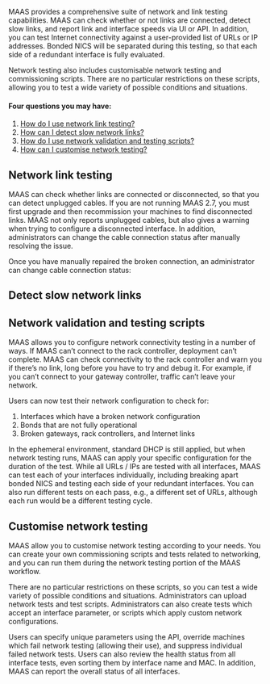 <!-- deb-2-7-cli
||2.7|2.8|2.9|
|-----:|:-----:|:-----:|:-----:|
|Snap|[CLI](/t/network-testing/2934) ~ [UI](/t/network-testing/2935)|[CLI](/t/network-testing/2936) ~ [UI](/t/network-testing/2937)|[CLI](/t/network-testing/2938) ~ [UI](/t/network-testing/2939)|
|Packages|CLI ~ [UI](/t/network-testing/2941)|[CLI](/t/network-testing/2942) ~ [UI](/t/network-testing/2943)|[CLI](/t/network-testing/2944) ~ [UI](/t/network-testing/2945)|
 deb-2-7-cli -->

<!-- deb-2-7-ui
||2.7|2.8|2.9|
|-----:|:-----:|:-----:|:-----:|
|Snap|[CLI](/t/network-testing/2934) ~ [UI](/t/network-testing/2935)|[CLI](/t/network-testing/2936) ~ [UI](/t/network-testing/2937)|[CLI](/t/network-testing/2938) ~ [UI](/t/network-testing/2939)|
|Packages|[CLI](/t/network-testing/2940) ~ UI|[CLI](/t/network-testing/2942) ~ [UI](/t/network-testing/2943)|[CLI](/t/network-testing/2944) ~ [UI](/t/network-testing/2945)|
 deb-2-7-ui -->

<!-- deb-2-8-cli
||2.7|2.8|2.9|
|-----:|:-----:|:-----:|:-----:|
|Snap|[CLI](/t/network-testing/2934) ~ [UI](/t/network-testing/2935)|[CLI](/t/network-testing/2936) ~ [UI](/t/network-testing/2937)|[CLI](/t/network-testing/2938) ~ [UI](/t/network-testing/2939)|
|Packages|[CLI](/t/network-testing/2940) ~ [UI](/t/network-testing/2941)|CLI ~ [UI](/t/network-testing/2943)|[CLI](/t/network-testing/2944) ~ [UI](/t/network-testing/2945)|
 deb-2-8-cli -->

<!-- deb-2-8-ui
||2.7|2.8|2.9|
|-----:|:-----:|:-----:|:-----:|
|Snap|[CLI](/t/network-testing/2934) ~ [UI](/t/network-testing/2935)|[CLI](/t/network-testing/2936) ~ [UI](/t/network-testing/2937)|[CLI](/t/network-testing/2938) ~ [UI](/t/network-testing/2939)|
|Packages|[CLI](/t/network-testing/2940) ~ [UI](/t/network-testing/2941)|[CLI](/t/network-testing/2942) ~ UI|[CLI](/t/network-testing/2944) ~ [UI](/t/network-testing/2945)|
 deb-2-8-ui -->

<!-- deb-2-9-cli
||2.7|2.8|2.9|
|-----:|:-----:|:-----:|:-----:|
|Snap|[CLI](/t/network-testing/2934) ~ [UI](/t/network-testing/2935)|[CLI](/t/network-testing/2936) ~ [UI](/t/network-testing/2937)|[CLI](/t/network-testing/2938) ~ [UI](/t/network-testing/2939)|
|Packages|[CLI](/t/network-testing/2940) ~ [UI](/t/network-testing/2941)|[CLI](/t/network-testing/2942) ~ [UI](/t/network-testing/2943)|CLI ~ [UI](/t/network-testing/2945)|
 deb-2-9-cli -->

<!-- deb-2-9-ui
||2.7|2.8|2.9|
|-----:|:-----:|:-----:|:-----:|
|Snap|[CLI](/t/network-testing/2934) ~ [UI](/t/network-testing/2935)|[CLI](/t/network-testing/2936) ~ [UI](/t/network-testing/2937)|[CLI](/t/network-testing/2938) ~ [UI](/t/network-testing/2939)|
|Packages|[CLI](/t/network-testing/2940) ~ [UI](/t/network-testing/2941)|[CLI](/t/network-testing/2942) ~ [UI](/t/network-testing/2943)|[CLI](/t/network-testing/2944) ~ UI|
 deb-2-9-ui -->

<!-- snap-2-7-cli
||2.7|2.8|2.9|
|-----:|:-----:|:-----:|:-----:|
|Snap|CLI ~ [UI](/t/network-testing/2935)|[CLI](/t/network-testing/2936) ~ [UI](/t/network-testing/2937)|[CLI](/t/network-testing/2938) ~ [UI](/t/network-testing/2939)|
|Packages|[CLI](/t/network-testing/2940) ~ [UI](/t/network-testing/2941)|[CLI](/t/network-testing/2942) ~ [UI](/t/network-testing/2943)|[CLI](/t/network-testing/2944) ~ [UI](/t/network-testing/2945)|
 snap-2-7-cli -->

<!-- snap-2-7-ui
||2.7|2.8|2.9|
|-----:|:-----:|:-----:|:-----:|
|Snap|[CLI](/t/network-testing/2934) ~ UI|[CLI](/t/network-testing/2936) ~ [UI](/t/network-testing/2937)|[CLI](/t/network-testing/2938) ~ [UI](/t/network-testing/2939)|
|Packages|[CLI](/t/network-testing/2940) ~ [UI](/t/network-testing/2941)|[CLI](/t/network-testing/2942) ~ [UI](/t/network-testing/2943)|[CLI](/t/network-testing/2944) ~ [UI](/t/network-testing/2945)|
 snap-2-7-ui -->

<!-- snap-2-8-cli
||2.7|2.8|2.9|
|-----:|:-----:|:-----:|:-----:|
|Snap|[CLI](/t/network-testing/2934) ~ [UI](/t/network-testing/2935)|CLI ~ [UI](/t/network-testing/2937)|[CLI](/t/network-testing/2938) ~ [UI](/t/network-testing/2939)|
|Packages|[CLI](/t/network-testing/2940) ~ [UI](/t/network-testing/2941)|[CLI](/t/network-testing/2942) ~ [UI](/t/network-testing/2943)|[CLI](/t/network-testing/2944) ~ [UI](/t/network-testing/2945)|
 snap-2-8-cli -->

<!-- snap-2-8-ui
||2.7|2.8|2.9|
|-----:|:-----:|:-----:|:-----:|
|Snap|[CLI](/t/network-testing/2934) ~ [UI](/t/network-testing/2935)|[CLI](/t/network-testing/2936) ~ UI|[CLI](/t/network-testing/2938) ~ [UI](/t/network-testing/2939)|
|Packages|[CLI](/t/network-testing/2940) ~ [UI](/t/network-testing/2941)|[CLI](/t/network-testing/2942) ~ [UI](/t/network-testing/2943)|[CLI](/t/network-testing/2944) ~ [UI](/t/network-testing/2945)|
 snap-2-8-ui -->

<!-- snap-2-9-cli
||2.7|2.8|2.9|
|-----:|:-----:|:-----:|:-----:|
|Snap|[CLI](/t/network-testing/2934) ~ [UI](/t/network-testing/2935)|[CLI](/t/network-testing/2936) ~ [UI](/t/network-testing/2937)|CLI ~ [UI](/t/network-testing/2939)|
|Packages|[CLI](/t/network-testing/2940) ~ [UI](/t/network-testing/2941)|[CLI](/t/network-testing/2942) ~ [UI](/t/network-testing/2943)|[CLI](/t/network-testing/2944) ~ [UI](/t/network-testing/2945)|
 snap-2-9-cli -->

<!-- snap-2-9-ui
||2.7|2.8|2.9|
|-----:|:-----:|:-----:|:-----:|
|Snap|[CLI](/t/network-testing/2934) ~ [UI](/t/network-testing/2935)|[CLI](/t/network-testing/2936) ~ [UI](/t/network-testing/2937)|[CLI](/t/network-testing/2938) ~ UI|
|Packages|[CLI](/t/network-testing/2940) ~ [UI](/t/network-testing/2941)|[CLI](/t/network-testing/2942) ~ [UI](/t/network-testing/2943)|[CLI](/t/network-testing/2944) ~ [UI](/t/network-testing/2945)|
 snap-2-9-ui -->

MAAS provides a comprehensive suite of network and link testing capabilities.  MAAS can check whether or not links are connected, detect slow links, and report link and interface speeds via UI or API.  In addition, you can test Internet connectivity against a user-provided list of URLs or IP addresses.  Bonded NICS will be separated during this testing, so that each side of a redundant interface is fully evaluated.

Network testing also includes customisable network testing and commissioning scripts. There are no particular restrictions on these scripts, allowing you to test a wide variety of possible conditions and situations.

#### Four questions you may have:

1. [How do I use network link testing?](#heading--network-link-testing)
2. [How can I detect slow network links?](#heading--slow-link-detection)
3. [How do I use network validation and testing scripts?](#heading--network-validation-scripts-and-testing)
4. [How can I customise network testing?](#heading--customisable-network-testing)

<h2 id="heading--network-link-testing">Network link testing</h2>

MAAS can check whether links are connected or disconnected, so that you can detect unplugged cables.  If you are not running MAAS 2.7, you must first upgrade and then recommission your machines to find disconnected links.  MAAS not only reports unplugged cables, but also gives a warning when trying to configure a disconnected interface.  In addition, administrators can change the cable connection status after manually resolving the issue.

<!-- snap-2-7-cli snap-2-8-cli snap-2-9-cli deb-2-7-cli deb-2-8-cli deb-2-9-cli
To check network testing results, enter the following command:

```
maas $PROFILE interfaces read $SYSTEM_ID \
| jq -r '(["LINK_NAME","LINK_CONNECTED?","LINK_SPEED", "I/F_SPEED"]
| (., map(length*"-"))), (.[] | [.name, .link_connected, .link_speed, .interface_speed])
| @tsv' | column -t
```

which produces an output similar to this:

```
LINK_NAME  LINK_CONNECTED?  LINK_SPEED  I/F_SPEED
---------  ---------------  ----------  ---------
ens3       false            -           1 Gpbs
```

From this screen, you can see that the `ens3` link is not connected (hence an unreported link speed). 
snap-2-7-cli snap-2-8-cli snap-2-9-cli deb-2-7-cli deb-2-8-cli deb-2-9-cli -->

<!-- snap-2-7-ui snap-2-8-ui snap-2-9-ui deb-2-7-ui deb-2-8-ui deb-2-9-ui
When MAAS detects a broken network link, users will see a screen similar to this one: 

<a href="https://discourse.maas.io/uploads/default/original/1X/687feb2ddea8b317f0deba239bcb1779fd5f33d3.jpeg" target = "_blank"><img src="https://discourse.maas.io/uploads/default/original/1X/687feb2ddea8b317f0deba239bcb1779fd5f33d3.jpeg"></a> 

If you're already using a version of MAAS less than 2.7, you will want to upgrade and recommission your existing machines to check link status.  Note that you will also receive a warning from MAAS when trying to configure a disconnected interface.
snap-2-7-ui snap-2-8-ui snap-2-9-ui deb-2-7-ui deb-2-8-ui deb-2-9-ui -->

Once you have manually repaired the broken connection, an administrator can change cable connection status:

<!-- snap-2-7-cli snap-2-8-cli snap-2-9-cli deb-2-7-cli deb-2-8-cli deb-2-9-cli
```
maas $PROFILE interface update $SYSTEM_ID $INTERFACE_ID link_connected=true
```
snap-2-7-cli snap-2-8-cli snap-2-9-cli deb-2-7-cli deb-2-8-cli deb-2-9-cli -->

<!-- snap-2-7-ui snap-2-8-ui snap-2-9-ui deb-2-7-ui deb-2-8-ui deb-2-9-ui
<a href="https://discourse.maas.io/uploads/default/original/1X/b8b24a2e5fbc40b6469a24733a518b510cf0d955.jpeg" target = "_blank"><img src="https://discourse.maas.io/uploads/default/original/1X/b8b24a2e5fbc40b6469a24733a518b510cf0d955.jpeg"></a> 
snap-2-7-ui snap-2-8-ui snap-2-9-ui deb-2-7-ui deb-2-8-ui deb-2-9-ui -->

<h2 id="heading--slow-link-detection">Detect slow network links</h2>

<!-- snap-2-7-cli snap-2-8-cli snap-2-9-cli deb-2-7-cli deb-2-8-cli deb-2-9-cli
As servers and hardware get faster, the chances increase that you might encounter a speed mismatch when connecting your NIC to a network device.  MAAS can warn you if your interface is connected to a link slower than what the interface supports, when you run the above command:

```
maas $PROFILE interfaces read $SYSTEM_ID \
| jq -r '(["LINK_NAME","LINK_CONNECTED?","LINK_SPEED", "I/F_SPEED"]
| (., map(length*"-"))), (.[] | [.name, .link_connected, .link_speed, .interface_speed])
| @tsv' | column -t
```

From the resulting output, you can detect when your link/interface speeds are slower than expected. Depending on your physical hardware, the problem may not be repairable, but once you identify a slow link, you can replace a slow switch without recommissioning.  

snap-2-7-cli snap-2-8-cli snap-2-9-cli deb-2-7-cli deb-2-8-cli deb-2-9-cli -->

<!-- snap-2-7-ui snap-2-8-ui snap-2-9-ui deb-2-7-ui deb-2-8-ui deb-2-9-ui
As servers and hardware get faster, the chances increase that you might encounter a speed mismatch when connecting your NIC to a network device.  MAAS can warn you if your interface is connected to a link slower than what the interface supports, by automatically detecting link and interface speed and reporting them via the UI:

<a href="https://discourse.maas.io/uploads/default/original/1X/e73a81df222f44c0b364eefcd0880e2a84c7303b.jpeg" target = "_blank"><img src="https://discourse.maas.io/uploads/default/original/1X/e73a81df222f44c0b364eefcd0880e2a84c7303b.jpeg"></a>  

Depending on your physical hardware, the problem may not be repairable, but once you identify a slow link, you can replace a slow switch without recommissioning.  
snap-2-7-ui snap-2-8-ui snap-2-9-ui deb-2-7-ui deb-2-8-ui deb-2-9-ui -->

<!-- snap-2-7-cli snap-2-8-cli snap-2-9-cli deb-2-7-cli deb-2-8-cli deb-2-9-cli

Administrators can change or update the link and interface speeds after manual changes
to the connection:

```
maas $PROFILE interface update $SYSTEM_ID $INTERFACE_ID link_speed=$NEW_LINK_SPEED \
interface_speed=$NEW_INTERFACE_SPEED
```

snap-2-7-cli snap-2-8-cli snap-2-9-cli deb-2-7-cli deb-2-8-cli deb-2-9-cli -->

<h2 id="heading--network-validation-scripts-and-testing">Network validation and testing scripts</h2>

MAAS allows you to configure network connectivity testing in a number of ways. If MAAS can’t connect to the rack controller, deployment can’t complete.  MAAS can check connectivity to the rack controller and warn you if there’s no link, long before you have to try and debug it. For example, if you can’t connect to your gateway controller, traffic can’t leave your network. 

<!-- snap-2-7-ui snap-2-8-ui snap-2-9-ui deb-2-7-ui deb-2-8-ui deb-2-9-ui
MAAS can check this link and recognise that there’s no connectivity, which alleviates hard-to-detect network issues:

<a href="https://discourse.maas.io/uploads/default/original/1X/c4f81cb3ef1a90f0a46fb62c893a4cc9f7e5f45a.jpeg" target = "_blank"><img src="https://discourse.maas.io/uploads/default/original/1X/c4f81cb3ef1a90f0a46fb62c893a4cc9f7e5f45a.jpeg"></a> 
snap-2-7-ui snap-2-8-ui snap-2-9-ui deb-2-7-ui deb-2-8-ui deb-2-9-ui -->

Users can now test their network configuration to check for:

1. Interfaces which have a broken network configuration
2. Bonds that are not fully operational
3. Broken gateways, rack controllers, and Internet links

<!-- snap-2-7-cli snap-2-8-cli snap-2-9-cli deb-2-7-cli deb-2-8-cli deb-2-9-cli
In addition, MAAS can comprehensively test Internet connectivity testing. You can give a list of URLs or IP addresses to check:

<a href="https://discourse.maas.io/uploads/default/original/1X/b92a8ca1821bc1ccf60cf7fddcb57f3fbeda4408.jpeg" target = "_blank"><img src="https://discourse.maas.io/uploads/default/original/1X/b92a8ca1821bc1ccf60cf7fddcb57f3fbeda4408.jpeg"></a> 
snap-2-7-cli snap-2-8-cli snap-2-9-cli deb-2-7-cli deb-2-8-cli deb-2-9-cli -->

<!-- snap-2-7-ui snap-2-8-ui snap-2-9-ui deb-2-7-ui deb-2-8-ui deb-2-9-ui
In addition, MAAS can comprehensively test Internet connectivity testing. You can give a list of URLs or IP addresses to check from the network testing screen:

<a href="https://discourse.maas.io/uploads/default/original/1X/12dd87ce0bffd54c2e459c4dea850af5fcbe14d0.jpeg" target = "_blank"><img src="https://discourse.maas.io/uploads/default/original/1X/12dd87ce0bffd54c2e459c4dea850af5fcbe14d0.jpeg"></a> 
snap-2-7-ui snap-2-8-ui snap-2-9-ui deb-2-7-ui deb-2-8-ui deb-2-9-ui -->

In the ephemeral environment, standard DHCP is still applied, but when network testing runs, MAAS can apply your specific configuration for the duration of the test.  While all URLs / IPs are tested with all interfaces, MAAS can test each of your interfaces individually, including breaking apart bonded NICS and testing each side of your redundant interfaces. You can also run different tests on each pass, e.g., a different set of URLs, although each run would be a different testing cycle.

<!-- snap-2-7-cli snap-2-8-cli snap-2-9-cli deb-2-7-cli deb-2-8-cli deb-2-9-cli
To test individual interfaces, for example, you could issue the following command:

<a href="https://discourse.maas.io/uploads/default/original/1X/7fadb56a2939f7a781510a55813141de03521e0d.jpeg" target = "_blank"><img src="https://discourse.maas.io/uploads/default/original/1X/7fadb56a2939f7a781510a55813141de03521e0d.jpeg"></a> 

Note that in this command, we are testing internet connectivity to the single interface "br0."
snap-2-7-cli snap-2-8-cli snap-2-9-cli deb-2-7-cli deb-2-8-cli deb-2-9-cli -->

<h2 id="heading--customisable-network-testing">Customise network testing</h2>

MAAS allow you to customise network testing according to your needs.  You can create your own commissioning scripts and tests related to networking, and you can run them during the network testing portion of the MAAS workflow.

<!-- snap-2-7-ui snap-2-8-ui snap-2-9-ui deb-2-7-ui deb-2-8-ui deb-2-9-ui
<a href="https://discourse.maas.io/uploads/default/original/1X/0dcf089dbd8efc2fc9d0782d3b15f47647e950b8.jpeg" target = "_blank"><img src="https://discourse.maas.io/uploads/default/original/1X/0dcf089dbd8efc2fc9d0782d3b15f47647e950b8.jpeg"></a> 
snap-2-7-ui snap-2-8-ui snap-2-9-ui deb-2-7-ui deb-2-8-ui deb-2-9-ui -->

There are no particular restrictions on these scripts, so you can test a wide variety of possible conditions and situations.  Administrators can upload network tests and test scripts.  Administrators can also create tests which accept an interface parameter, or scripts which apply custom network configurations.  

Users can specify unique parameters using the API, override machines which fail network testing (allowing their use), and suppress individual failed network tests.  Users can also review the health status from all interface tests, even sorting them by interface name and MAC.  In addition, MAAS can report the overall status of all interfaces.